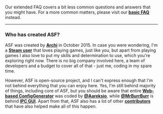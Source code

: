 Our extended FAQ covers a bit less common questions and answers that you might have. For a more common matters, please visit our **[basic FAQ](https://github.com/JustArchi/ArchiSteamFarm/wiki/FAQ)** instead.

---

### Who has created ASF?

ASF was created by **[Archi](https://github.com/JustArchi)** in October 2015. In case you were wondering, I'm a **[Steam user](https://steamcommunity.com/profiles/76561198006963719)** that loves playing games, just like you, but apart from playing games I also love to put my skills and determination to use, which you're exploring right now. There is no big company involved here, a team of developers and a budget to cover all of that - just me, coding in my spare time.

However, ASF is open-source project, and I can't express enough that I'm not behind everything that you can enjoy here. Yes, I'm still behind majority of things, including core of ASF, but you should be aware that entire **[Web-based ConfigGenerator](https://github.com/JustArchi/ArchiSteamFarm/wiki/Configuration#web-based-configgenerator)** was coded by **[@Aareksio](https://github.com/Aareksio)**, while **[@MrBurrBurr](https://github.com/MrBurrBurr)** is behind **[IPC GUI](https://github.com/JustArchi/ArchiSteamFarm/wiki/IPC#ipc-gui)**. Apart from that, ASF also has a lot of other **[contributors](https://github.com/JustArchi/ArchiSteamFarm/graphs/contributors)** that have also helped make all of this happen.